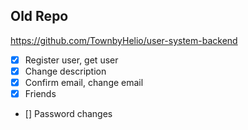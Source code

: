 ## Old Repo
https://github.com/TownbyHelio/user-system-backend

- [x] Register user, get user
- [x] Change description
- [x] Confirm email, change email
- [x] Friends
- [] Password changes